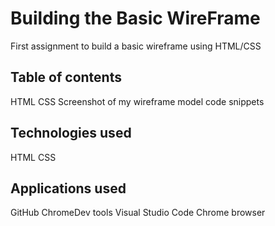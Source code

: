 # Building the Basic WireFrame
First assignment to build a basic wireframe using HTML/CSS

## Table of contents
HTML
CSS
Screenshot of my wireframe model
code snippets

## Technologies used
HTML
CSS

## Applications used
GitHub
ChromeDev tools
Visual Studio Code
Chrome browser

